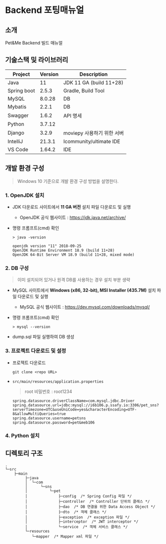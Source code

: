 # Backend 포팅매뉴얼

## 소개

Pet&Me Backend 빌드 매뉴얼

## 기술스택 및 라이브러리

| Project     | Version | Description                |
| ----------- | ------- | -------------------------- |
| Java        | 11      | JDK 11 GA (build 11+28)    |
| Spring boot | 2.5.3   | Gradle, Build Tool         |
| MySQL       | 8.0.28  | DB                         |
| Mybatis     | 2.2.1   | DB                         |
| Swagger     | 1.6.2   | API 명세                   |
| Python      | 3.7.12  |                            |
| Django      | 3.2.9   | moviepy 사용하기 위한 서버 |
| IntelliJ    | 21.3.1  | Icommunity/ultimate  IDE   |
| VS Code     | 1.64.2  | IDE                        |

## 개발 환경 구성

> Windows 10 기준으로 개발 환경 구성 방법을 설명한다.

### 1. OpenJDK 설치

- JDK 다운로드 사이트에서 **11 GA 버전** 설치 파일 다운로드 및 실행

  - OpenJDK 공식 웹사이트 : https://jdk.java.net/archive/

- 명령 프롬프트(cmd) 확인

  ```shell
  > java -version
  ```

  ```shell
  openjdk version "11" 2018-09-25
  OpenJDK Runtime Environment 18.9 (build 11+28)
  OpenJDK 64-Bit Server VM 18.9 (build 11+28, mixed mode)
  ```

### 2. DB 구성 

> 이미 설치되어 있거나 원격 DB를 사용하는 경우 설치 부분 생략

- MySQL 사이트에서 **Windows (x86, 32-bit), MSI Installer (435.7M)** 설치 파일 다운로드 및 실행
  -  MySQL 공식 웹사이트 : https://dev.mysql.com/downloads/mysql/

- 명령 프롬프트(cmd) 확인

  ```shell
  > mysql --version
  ```

- dump.sql 파일 실행하여 DB 생성

### 3. 프로젝트 다운로드 및 설정

- 프로젝트 다운로드

  ```shell
  git clone <repo URL>
  ```

- `src/main/resources/application.properties` 

  > root 비밀번호 : root1234
  
  ```properties
  spring.datasource.driverClassName=com.mysql.jdbc.Driver
  spring.datasource.url=jdbc:mysql://i6b106.p.ssafy.io:3306/pet_sns?serverTimezone=UTC&useUniCode=yes&characterEncoding=UTF-8&allowMultiQueries=true
  spring.datasource.username=petsns
  spring.datasource.password=pet&meb106
  ```

### 4. Python 설치



## 디렉토리 구조

```
.
└─src
    ├─main
         ├─java
         │  └─com
         │      └─sns
         │          └─pet
         │              ├─config  /* Spring Config 파일 */
         │              ├─controller  /* Controller 단위의 클래스 */
         │              ├─dao  /* DB 연결을 위한 Data Access Object */
         │              ├─dto  /* 객체 클래스 */
         │              ├─exception  /* exception 파일 */	
         │              ├─interceptor  /* JWT interceptor */	
         │              └─service  /* 객체 서비스 클래스 */
         └─resources
         	└─mapper  /* Mapper xml 파일 */
```

